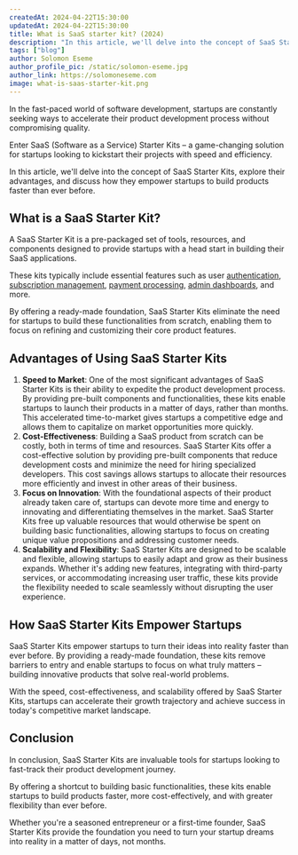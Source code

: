 ```yaml
---
createdAt: 2024-04-22T15:30:00
updatedAt: 2024-04-22T15:30:00
title: What is SaaS starter kit? (2024)
description: "In this article, we'll delve into the concept of SaaS Starter Kits, explore their advantages, and discuss how they empower startups to build products faster than ever before."
tags: ["blog"]
author: Solomon Eseme
author_profile_pic: /static/solomon-eseme.jpg
author_link: https://solomoneseme.com
image: what-is-saas-starter-kit.png
---
```


In the fast-paced world of software development, startups are constantly seeking ways to accelerate their product development process without compromising quality.

Enter SaaS (Software as a Service) Starter Kits – a game-changing solution for startups looking to kickstart their projects with speed and efficiency.

In this article, we'll delve into the concept of SaaS Starter Kits, explore their advantages, and discuss how they empower startups to build products faster than ever before.

## **What is a SaaS Starter Kit?**

A SaaS Starter Kit is a pre-packaged set of tools, resources, and components designed to provide startups with a head start in building their SaaS applications.

These kits typically include essential features such as user [authentication](https://boilerplatesearch.com/Auth), [subscription management](https://boilerplatesearch.com/Subscription%20Payments), [payment processing](https://boilerplatesearch.com/Payments), [admin dashboards](https://boilerplatesearch.com/Admin), and more.

By offering a ready-made foundation, SaaS Starter Kits eliminate the need for startups to build these functionalities from scratch, enabling them to focus on refining and customizing their core product features.

## **Advantages of Using SaaS Starter Kits**

1. **Speed to Market**: One of the most significant advantages of SaaS Starter Kits is their ability to expedite the product development process. By providing pre-built components and functionalities, these kits enable startups to launch their products in a matter of days, rather than months. This accelerated time-to-market gives startups a competitive edge and allows them to capitalize on market opportunities more quickly.
2. **Cost-Effectiveness**: Building a SaaS product from scratch can be costly, both in terms of time and resources. SaaS Starter Kits offer a cost-effective solution by providing pre-built components that reduce development costs and minimize the need for hiring specialized developers. This cost savings allows startups to allocate their resources more efficiently and invest in other areas of their business.
3. **Focus on Innovation**: With the foundational aspects of their product already taken care of, startups can devote more time and energy to innovating and differentiating themselves in the market. SaaS Starter Kits free up valuable resources that would otherwise be spent on building basic functionalities, allowing startups to focus on creating unique value propositions and addressing customer needs.
4. **Scalability and Flexibility**: SaaS Starter Kits are designed to be scalable and flexible, allowing startups to easily adapt and grow as their business expands. Whether it's adding new features, integrating with third-party services, or accommodating increasing user traffic, these kits provide the flexibility needed to scale seamlessly without disrupting the user experience.

## **How SaaS Starter Kits Empower Startups**

SaaS Starter Kits empower startups to turn their ideas into reality faster than ever before. By providing a ready-made foundation, these kits remove barriers to entry and enable startups to focus on what truly matters – building innovative products that solve real-world problems.

With the speed, cost-effectiveness, and scalability offered by SaaS Starter Kits, startups can accelerate their growth trajectory and achieve success in today's competitive market landscape.

## **Conclusion**

In conclusion, SaaS Starter Kits are invaluable tools for startups looking to fast-track their product development journey.

By offering a shortcut to building basic functionalities, these kits enable startups to build products faster, more cost-effectively, and with greater flexibility than ever before.

Whether you're a seasoned entrepreneur or a first-time founder, SaaS Starter Kits provide the foundation you need to turn your startup dreams into reality in a matter of days, not months.
